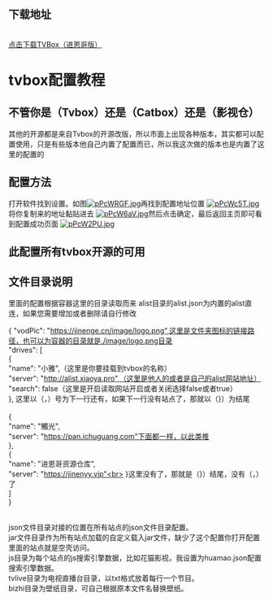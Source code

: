 ## 下载地址
   <br>
   <a href="https://alist.jinenyy.vip/软件大全/TVBox(内置源版)">
     点击下载TVBox（进恩哥版） 
  </a>
   <br>
   
# tvbox配置教程



## 不管你是（Tvbox）还是（Catbox）还是（影视仓）

其他的开源都是来自Tvbox的开源改版，所以市面上出现各种版本，其实都可以配置使用，只是有些版本他自己内置了配置而已，所以我这次做的版本也是内置了这里的配置的




## 配置方法

打开软件找到设置。如图<a href="https://imgse.com/i/pPcWRGF"><img src="https://s1.ax1x.com/2023/09/10/pPcWRGF.jpg" alt="pPcWRGF.jpg" border="0"></a>再找到配置地址位置
<a href="https://imgse.com/i/pPcWc5T"><img src="https://s1.ax1x.com/2023/09/10/pPcWc5T.jpg" alt="pPcWc5T.jpg" border="0"></a>将你复制来的地址黏贴进去
<a href="https://imgse.com/i/pPcW6aV"><img src="https://s1.ax1x.com/2023/09/10/pPcW6aV.jpg" alt="pPcW6aV.jpg" border="0"></a>然后点击确定，最后返回主页即可看到配置成功页面
<a href="https://imgse.com/i/pPcW2PU"><img src="https://s1.ax1x.com/2023/09/10/pPcW2PU.jpg" alt="pPcW2PU.jpg" border="0"></a>



## 此配置所有tvbox开源的可用


## 文件目录说明
里面的配置根据容器这里的目录读取而来
alist目录的alist.json为内置的alist直连，如果您需要增加或者删除请自行修改

{
  "vodPic": "https://jinenge.cn/image/logo.png",这里是文件夹图标的链接路径，也可以为容器的目录就是./image/logo.png目录
 <br> "drives": 
  [<br>
    {<br>
      "name": "小雅",（这里是你要挂载到tvbox的名称）<br>
      "server": "http://alist.xiaoya.pro",（这里是他人的或者是自己的alist网站地址）<br>
      "search": false（这里是开启读取网站开启或者关闭选择false或者true）<br>
    }, 这里以（，）号为下一行还有，如果下一行没有站点了，那就以（}）为结尾<br>
   <br> 
{<br>
      "name": "觸光",<br>
      "server": "https://pan.ichuguang.com"下面都一样，以此类推<br>
    },<br>
    {<br>
      "name": "进恩哥资源仓库",<br>
      "server": "https://jinenyy.vip"<br>
    }这里没有了，那就是（}）结尾，没有（，）了<br>
  ]<br>
}




<br>
json文件目录对接的位置在所有站点的json文件目录配置。
<br>
jar文件目录作为所有站点加载的自定义载入jar文件，缺少了这个配置你打开配置里面的站点就是空壳访问。
<br>
js目录为每个站点的js搜索引擎数据，比如花猫影视，我设置为huamao.json配置搜索引擎数据。
<br>
tvlive目录为电视直播台目录，以txt格式放着每行一个节目。
<br>
bizhi目录为壁纸目录，可自己根据原本文件名替换壁纸。
